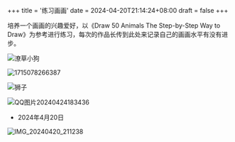 +++
title = '练习画画'
date = 2024-04-20T21:14:24+08:00
draft = false
+++

培养一个画画的兴趣爱好，以《Draw 50 Animals The Step-by-Step Way to Draw》为参考进行练习，每次的作品长传到此处来记录自己的画画水平有没有进步。

![潦草小狗](https://raw.githubusercontent.com/HushWay/Typora-img/main/img/%E6%BD%A6%E8%8D%89%E5%B0%8F%E7%8B%97.jpg)

![1715078266387](https://raw.githubusercontent.com/HushWay/Typora-img/main/img/1715078266387.jpg)



![狮子](https://raw.githubusercontent.com/HushWay/Typora-img/main/img/%E7%8B%AE%E5%AD%90.jpg)

![QQ图片20240424183436](https://raw.githubusercontent.com/HushWay/Typora-img/main/img/QQ%E5%9B%BE%E7%89%8720240424183436.jpg)



- 2024年4月20日

![IMG_20240420_211238](https://raw.githubusercontent.com/HushWay/Typora-img/main/img/IMG_20240420_211238.jpg)
